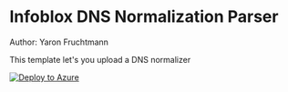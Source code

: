 # Infoblox DNS Normalization Parser

Author: Yaron Fruchtmann

This template let's you upload a DNS normalizer

[![Deploy to Azure](https://aka.ms/deploytoazurebutton)](https://raw.githubusercontent.com/Azure/Azure-Sentinel/yafruch/Normalization/ARM/Parsers/Normalized%20Schema%20-%20DNS%20Events/ARM/Infoblox/Infoxblox.json)
